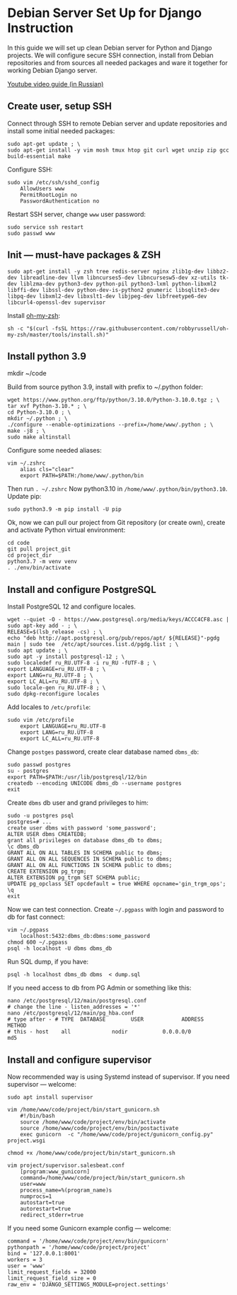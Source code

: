 # Debian Server Set Up for Django Instruction

In this guide we will set up clean Debian server for Python and Django projects. We will configure secure SSH connection, install from Debian repositories and from sources all needed packages and ware it together for working Debian Django server.

[Youtube video guide (in Russian)](https://www.youtube.com/watch?v=FLiKTJqyyvs)

## Create user, setup SSH

Connect through SSH to remote Debian server and update repositories and install some initial needed packages:

```
sudo apt-get update ; \
sudo apt-get install -y vim mosh tmux htop git curl wget unzip zip gcc build-essential make
```

Configure SSH:

```
sudo vim /etc/ssh/sshd_config
    AllowUsers www
    PermitRootLogin no
    PasswordAuthentication no
```

Restart SSH server, change `www` user password:

```
sudo service ssh restart
sudo passwd www
```

## Init — must-have packages & ZSH

```
sudo apt-get install -y zsh tree redis-server nginx zlib1g-dev libbz2-dev libreadline-dev llvm libncurses5-dev libncursesw5-dev xz-utils tk-dev liblzma-dev python3-dev python-pil python3-lxml python-libxml2 libffi-dev libssl-dev python-dev-is-python2 gnumeric libsqlite3-dev libpq-dev libxml2-dev libxslt1-dev libjpeg-dev libfreetype6-dev libcurl4-openssl-dev supervisor
```

Install [oh-my-zsh](https://github.com/robbyrussell/oh-my-zsh):

```
sh -c "$(curl -fsSL https://raw.githubusercontent.com/robbyrussell/oh-my-zsh/master/tools/install.sh)"
```

## Install python 3.9

mkdir ~/code

Build from source python 3.9, install with prefix to ~/.python folder:

```
wget https://www.python.org/ftp/python/3.10.0/Python-3.10.0.tgz ; \
tar xvf Python-3.10.* ; \
cd Python-3.10.0 ; \
mkdir ~/.python ; \
./configure --enable-optimizations --prefix=/home/www/.python ; \
make -j8 ; \
sudo make altinstall
```

Configure some needed aliases:

```
vim ~/.zshrc
    alias cls="clear"
    export PATH=$PATH:/home/www/.python/bin
```
Then run `. ~/.zshrc`
Now python3.10 in `/home/www/.python/bin/python3.10`. Update pip:

```
sudo python3.9 -m pip install -U pip
```

Ok, now we can pull our project from Git repository (or create own), create and activate Python virtual environment:

```
cd code
git pull project_git
cd project_dir
python3.7 -m venv venv
. ./env/bin/activate
```

## Install and configure PostgreSQL

Install PostgreSQL 12 and configure locales.

```
wget --quiet -O - https://www.postgresql.org/media/keys/ACCC4CF8.asc | sudo apt-key add - ; \
RELEASE=$(lsb_release -cs) ; \
echo "deb http://apt.postgresql.org/pub/repos/apt/ ${RELEASE}"-pgdg main | sudo tee  /etc/apt/sources.list.d/pgdg.list ; \
sudo apt update ; \
sudo apt -y install postgresql-12 ; \
sudo localedef ru_RU.UTF-8 -i ru_RU -fUTF-8 ; \
export LANGUAGE=ru_RU.UTF-8 ; \
export LANG=ru_RU.UTF-8 ; \
export LC_ALL=ru_RU.UTF-8 ; \
sudo locale-gen ru_RU.UTF-8 ; \
sudo dpkg-reconfigure locales
```

Add locales to `/etc/profile`:

```
sudo vim /etc/profile
    export LANGUAGE=ru_RU.UTF-8
    export LANG=ru_RU.UTF-8
    export LC_ALL=ru_RU.UTF-8
```

Change `postges` password, create clear database named `dbms_db`:

```
sudo passwd postgres
su - postgres
export PATH=$PATH:/usr/lib/postgresql/12/bin
createdb --encoding UNICODE dbms_db --username postgres
exit
```

Create `dbms` db user and grand privileges to him:

```
sudo -u postgres psql
postgres=# ...
create user dbms with password 'some_password';
ALTER USER dbms CREATEDB;
grant all privileges on database dbms_db to dbms;
\c dbms_db
GRANT ALL ON ALL TABLES IN SCHEMA public to dbms;
GRANT ALL ON ALL SEQUENCES IN SCHEMA public to dbms;
GRANT ALL ON ALL FUNCTIONS IN SCHEMA public to dbms;
CREATE EXTENSION pg_trgm;
ALTER EXTENSION pg_trgm SET SCHEMA public;
UPDATE pg_opclass SET opcdefault = true WHERE opcname='gin_trgm_ops';
\q
exit
```

Now we can test connection. Create `~/.pgpass` with login and password to db for fast connect:

```
vim ~/.pgpass
	localhost:5432:dbms_db:dbms:some_password
chmod 600 ~/.pgpass
psql -h localhost -U dbms dbms_db
```

Run SQL dump, if you have:

```
psql -h localhost dbms_db dbms  < dump.sql
```

If you need access to db from PG Admin or something like this:

```
nano /etc/postgresql/12/main/postgresql.conf
# change the line - listen_addresses = '*'
nano /etc/postgresql/12/main/pg_hba.conf
# type after - # TYPE  DATABASE        USER            ADDRESS                 METHOD
# this - host    all             nodir           0.0.0.0/0               md5
```

## Install and configure supervisor

Now recommended way is using Systemd instead of supervisor. If you need supervisor — welcome:

```
sudo apt install supervisor

vim /home/www/code/project/bin/start_gunicorn.sh
	#!/bin/bash
	source /home/www/code/project/env/bin/activate
	source /home/www/code/project/env/bin/postactivate
	exec gunicorn  -c "/home/www/code/project/gunicorn_config.py" project.wsgi

chmod +x /home/www/code/project/bin/start_gunicorn.sh

vim project/supervisor.salesbeat.conf
	[program:www_gunicorn]
	command=/home/www/code/project/bin/start_gunicorn.sh
	user=www
	process_name=%(program_name)s
	numprocs=1
	autostart=true
	autorestart=true
	redirect_stderr=true
```

If you need some Gunicorn example config — welcome:

```
command = '/home/www/code/project/env/bin/gunicorn'
pythonpath = '/home/www/code/project/project'
bind = '127.0.0.1:8001'
workers = 3
user = 'www'
limit_request_fields = 32000
limit_request_field_size = 0
raw_env = 'DJANGO_SETTINGS_MODULE=project.settings'
```
